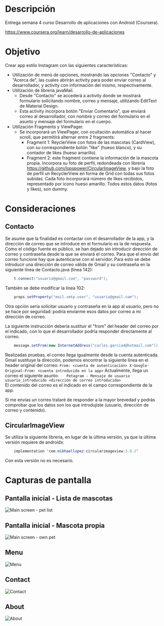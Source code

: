 # Descripción
Entrega semana 4 curso Desarrollo de aplicaciones con Android (Coursera).

https://www.coursera.org/learn/desarrollo-de-aplicaciones

# Objetivo
Crear app estilo Instagram con las siguientes características:
  - Utilización de menú de opciones, mostrando las opciones "Contacto" y "Acerca de", las cuales abrirán activity para poder enviar correo al desarrollador, y activity con información del mismo, respectivamente.
  - Utilización de librería javaMail.
    - Desde "Contacto" se accederá a activity donde se mostrará formulario solicitando nombre, correo y mensaje, utilizando EditText de Material Design.
    - Esta activity incorpora botón "Enviar Comentario", que enviará correo al desarrollador, con nombre y correo del formulario en el asunto y mensaje del formulario en el cuerpo.
  - Utilización Fragments y ViewPager.
    - Se incorporará un ViewPager, con ocultación automática al hacer scroll, que permitirá alternar entre 2 fragments:
      - Fragment 1: ReyclerView con fotos de las mascotas (CardView), con su correspondiente botón "like" (hueso blanco), y su contador de likes (hueso amarillo).
      - Fragment 2: este fragment contiene la información de la mascota propia. Incorpora su foto de perfil, redondeada con librería https://github.com/lopspower/CircularImageView, y bajo la foto de perfil un RecyclerView en forma de Grid con todas sus fotos subidas. Cada foto incorporará número de likes recibidos, representado por icono hueso amarillo. Todos estos datos (fotos y likes), son dummy.
      
     
    

# Consideraciones

## Contacto
  
Se asume que la finalidad es contactar con el desarrollador de la app, y la dirección de correo que se introduce en el formulario es la de respuesta.
Como el código fuente es público, se han dejado sin introducir dirección de correo y contraseña desde la que se enviará el correo.
Para que el envío del correo funcione hay que autenticarse con el servidor. Para esto se debe introducir una dirección de correo válida de Gmail y su contraseña en la siguiente
línea de Contacto.java (línea 142):
```java    
    t.connect("usuario@gmail.com", "password");
```
    
También se debe modificar la línea 102:
```java   
    props.setProperty("mail.smtp.user", "usuario@gmail.com");
```
  
Otra opción sería solicitar usuario y contraseña en la app al usuario, pero no se hace por seguridad: podría enviarme esos datos por correo a mi dirección de correo.
   
La siguiente instrucción debería sustituir el "from" del header del correo por el indicado, con lo que el desarrollador podría responder directamente al correo.
```java   
    message.setFrom(new InternetAddress("carles.garcia4@hotmail.com"));
```   
Realizadas pruebas, el correo llega igualmente desde la cuenta autenticada. Gmail sustituye la dirección, podemos encontrar la siguiente línea en el header original del correo:
`
From: <cuenta de autenticación>
X-Google-Original-From: <cuenta introducida en la app>
`
Actualmente, llega un correo el siguiente asunto:
`   
Petagram - Mensaje de usuario usuario_introducido <dirección de correo introducida>
`    
El contenido del correo es el indicado en el campo correspondiente de la app.
   
Si me envías un correo trataré de responder a la mayor brevedad y podrás comprobar que los datos son los que introdujiste (usuario, dirección de correo y contenido).
   
## CircularImageView

Se utiliza la siguiente librería, en lugar de la última versión, ya que la última versión requiere de androidx:
```java
    implementation 'com.mikhaellopez:circularimageview:3.0.2'
```
Con esta versión no es necesario.

# Capturas de pantalla
## Pantalla inicial - Lista de mascotas
![Main screen - pet list](Pantallazos/main_activity.png)
## Pantalla inicial - Mascota propia
![Main screen - own pet](Pantallazos/own_pet_fragment.png)
## Menu
![Menu](Pantallazos/menu.png)
## Contact
![Contact](Pantallazos/contact.png)
## About
![About](Pantallazos/about.png)
